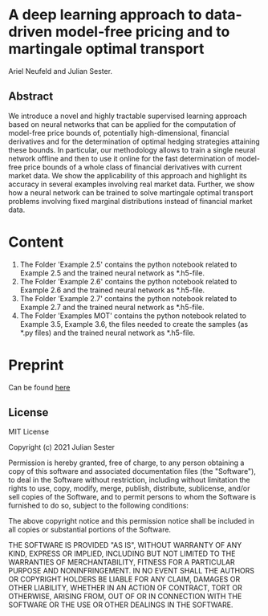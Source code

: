 # A deep learning approach to data-driven model-free pricing and to martingale optimal transport

Ariel Neufeld and Julian Sester.

## Abstract
We introduce a novel and highly tractable supervised learning approach based on neural networks that can be applied for the computation of model-free price bounds of, potentially high-dimensional, financial derivatives and for the determination of optimal hedging strategies attaining these bounds. In particular, our methodology allows to train a single neural network offline and then to use it online for the fast determination of model-free price bounds of a whole class of financial derivatives with current market data. We show the applicability of this approach and highlight its accuracy in several examples involving real market data. Further, we show how a neural network can be trained to solve martingale optimal transport problems involving fixed marginal distributions instead of financial market data.


# Content
1. The Folder 'Example 2.5' contains the python notebook related to Example 2.5 and the trained neural network as *.h5-file.
2. The Folder 'Example 2.6' contains the python notebook related to Example 2.6 and the trained neural network as *.h5-file.
3. The Folder 'Example 2.7' contains the python notebook related to Example 2.7 and the trained neural network as *.h5-file.
4. The Folder 'Examples MOT' contains the python notebook related to Example 3.5, Example 3.6, the files needed to create the samples (as *.py files) and the trained neural network as *.h5-file.


# Preprint
Can be found [here](https://arxiv.org/abs/2103.11435)



## License
MIT License

Copyright (c) 2021 Julian Sester

Permission is hereby granted, free of charge, to any person obtaining a copy
of this software and associated documentation files (the "Software"), to deal
in the Software without restriction, including without limitation the rights
to use, copy, modify, merge, publish, distribute, sublicense, and/or sell
copies of the Software, and to permit persons to whom the Software is
furnished to do so, subject to the following conditions:

The above copyright notice and this permission notice shall be included in all
copies or substantial portions of the Software.

THE SOFTWARE IS PROVIDED "AS IS", WITHOUT WARRANTY OF ANY KIND, EXPRESS OR
IMPLIED, INCLUDING BUT NOT LIMITED TO THE WARRANTIES OF MERCHANTABILITY,
FITNESS FOR A PARTICULAR PURPOSE AND NONINFRINGEMENT. IN NO EVENT SHALL THE
AUTHORS OR COPYRIGHT HOLDERS BE LIABLE FOR ANY CLAIM, DAMAGES OR OTHER
LIABILITY, WHETHER IN AN ACTION OF CONTRACT, TORT OR OTHERWISE, ARISING FROM,
OUT OF OR IN CONNECTION WITH THE SOFTWARE OR THE USE OR OTHER DEALINGS IN THE
SOFTWARE.

